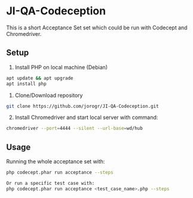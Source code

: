 # JI-QA-Codeception

This is a short Acceptance Set set which could be run with Codecept and Chromedriver.

## Setup

1. Install PHP on local machine (Debian)
```bash
apt update && apt upgrade
apt install php
```

1. Clone/Download repository
```bash
git clone https://github.com/jorogr/JI-QA-Codeception.git
```

2. Install Chromedriver and start local server with command:
```bash
chromedriver --port=4444 --silent --url-base=wd/hub
```

## Usage
Running the whole acceptance set with:
```bash
php codecept.phar run acceptance --steps

Or run a specific test case with:
php codecept.phar run acceptance <test_case_name>.php --steps
